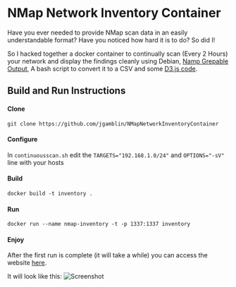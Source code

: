 # NMap Network Inventory Container

Have you ever needed to provide NMap scan data in an easily understandable format? Have you noticed how hard it is to do?  So did I!

So I hacked together a docker container to continually scan (Every 2 Hours) your network and display the findings cleanly using Debian, [Namp Grepable Output](https://nmap.org/book/output-formats-grepable-output.html), A bash script to convert it to a CSV and some [D3.js code](https://d3js.org/).

## Build and Run Instructions

#### Clone
`git clone https://github.com/jgamblin/NMapNetworkInventoryContainer`

#### Configure
In `continuousscan.sh` edit  the `TARGETS="192.168.1.0/24"` and `OPTIONS="-sV"` line with your hosts

#### Build  
`docker build -t inventory .`

#### Run
`docker run --name nmap-inventory -t -p 1337:1337 inventory`

#### Enjoy
After the first run is complete (it will take a while) you can access the website [here](http://127.0.0.1:1337).

It will look like this:
![Screenshot](https://raw.githubusercontent.com/jgamblin/NMapNetworkInventoryContainer/master/ScreenShot.png)
